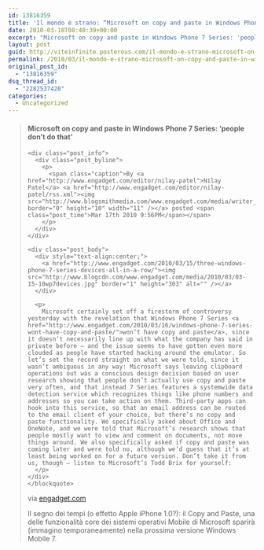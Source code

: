 ```yaml
---
id: 13816359
title: 'Il mondo è strano: “Microsoft on copy and paste in Windows Phone 7 Series: – People don’t do that – “'
date: 2010-03-18T08:40:39+00:00
excerpt: "Microsoft on copy and paste in Windows Phone 7 Series: 'people don't do that' By Nilay Patel posted Mar 17th 2010 9:56PM Microsoft certainly set off a firestorm of controversy yesterday with the revelation that Windows Phone 7 Series won't have co..."
layout: post
guid: http://viteinfinite.posterous.com/il-mondo-e-strano-microsoft-on-copy-and-paste
permalink: /2010/03/il-mondo-e-strano-microsoft-on-copy-and-paste-in-windows-phone-7-series-people-dont-do-that/
original_post_id:
  - "13816359"
dsq_thread_id:
  - "2282537420"
categories:
  - Uncategorized
---
```

<div class="posterous_bookmarklet_entry">
  <blockquote class="posterous_long_quote">
    <h4 class="post_title">
      Microsoft on copy and paste in Windows Phone 7 Series: ‘people don’t do that’
    </h4>
    
    <div class="post_info">
      <div class="post_byline">
        <p>
          <span class="caption">By <a href="http://www.engadget.com/editor/nilay-patel">Nilay Patel</a> <a href="http://www.engadget.com/editor/nilay-patel/rss.xml"><img src="http://www.blogsmithmedia.com/www.engadget.com/media/writer_rss.gif" border="0" height="10" width="11" /></a> posted <span class="post_time">Mar 17th 2010 9:56PM</span></span>
        </p>
      </div>
    </div>
    
    <div class="post_body">
      <div style="text-align:center;">
        <a href="http://www.engadget.com/2010/03/15/three-windows-phone-7-series-devices-all-in-a-row/"><img src="http://www.blogcdn.com/www.engadget.com/media/2010/03/03-15-10wp7devices.jpg" border="1" height="303" alt="" /></a>
      </div>
      
      <p>
        Microsoft certainly set off a firestorm of controversy yesterday with the revelation that Windows Phone 7 Series <a href="http://www.engadget.com/2010/03/16/windows-phone-7-series-wont-have-copy-and-paste/">won’t have copy and paste</a>, since it doesn’t necessarily line up with what the company has said in private before — and the issue seems to have gotten even more clouded as people have started hacking around the emulator. So let’s set the record straight on what we were told, since it wasn’t ambiguous in any way: Microsoft says leaving clipboard operations out was a conscious design decision based on user research showing that people don’t actually use copy and paste very often, and that instead 7 Series features a systemwide data detection service which recognizes things like phone numbers and addresses so you can take action on them. Third-party apps can hook into this service, so that an email address can be routed to the email client of your choice, but there’s no copy and paste functionality. We specifically asked about Office and OneNote, and we were told that Microsoft’s research shows that people mostly want to view and comment on documents, not move things around. We also specifically asked if copy and paste was coming later and were told no, although we’d guess that it’s at least being worked on for a future version. Don’t take it from us, though — listen to Microsoft’s Todd Brix for yourself:
      </p>
    </div>
    </blockquote> 
        
via <a href="http://www.engadget.com/2010/03/17/microsoft-on-copy-and-paste-in-windows-phone-7-series-people-d/">engadget.com</a>

<p>Il segno dei tempi (o effetto Apple iPhone 1.0?): il Copy and Paste, una delle funzionalità core dei sistemi operativi Mobile di Microsoft sparirà (immagino temporaneamente) nella prossima versione Windows Mobile 7.</p>
